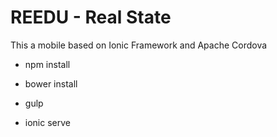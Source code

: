 # REEDU - Real State

This a mobile based on Ionic Framework and Apache Cordova

* npm install

* bower install

* gulp

* ionic serve

